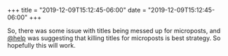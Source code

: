 +++
title = "2019-12-09T15:12:45-06:00"
date = "2019-12-09T15:12:45-06:00"
+++

So, there was some issue with titles being messed up for microposts, and [@help](https://micro.blog/help) was suggesting that killing titles for microposts is best strategy. So hopefully this will work.